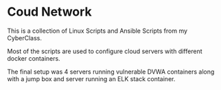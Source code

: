 # Coud Network

This is a collection of Linux Scripts and Ansible Scripts from my CyberClass.

Most of the scripts are used to configure cloud servers with different docker containers.

The final setup was 4 servers running vulnerable DVWA containers along with a jump box and server running an ELK stack container. 
